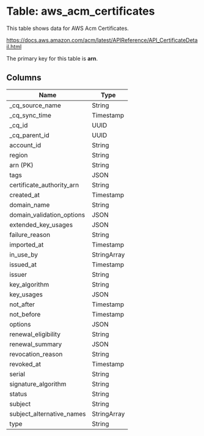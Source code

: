 # Table: aws_acm_certificates

This table shows data for AWS Acm Certificates.

https://docs.aws.amazon.com/acm/latest/APIReference/API_CertificateDetail.html

The primary key for this table is **arn**.

## Columns

| Name          | Type          |
| ------------- | ------------- |
|_cq_source_name|String|
|_cq_sync_time|Timestamp|
|_cq_id|UUID|
|_cq_parent_id|UUID|
|account_id|String|
|region|String|
|arn (PK)|String|
|tags|JSON|
|certificate_authority_arn|String|
|created_at|Timestamp|
|domain_name|String|
|domain_validation_options|JSON|
|extended_key_usages|JSON|
|failure_reason|String|
|imported_at|Timestamp|
|in_use_by|StringArray|
|issued_at|Timestamp|
|issuer|String|
|key_algorithm|String|
|key_usages|JSON|
|not_after|Timestamp|
|not_before|Timestamp|
|options|JSON|
|renewal_eligibility|String|
|renewal_summary|JSON|
|revocation_reason|String|
|revoked_at|Timestamp|
|serial|String|
|signature_algorithm|String|
|status|String|
|subject|String|
|subject_alternative_names|StringArray|
|type|String|